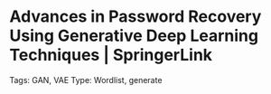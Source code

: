 # Advances in Password Recovery Using Generative Deep Learning Techniques | SpringerLink

Tags: GAN, VAE
Type: Wordlist, generate